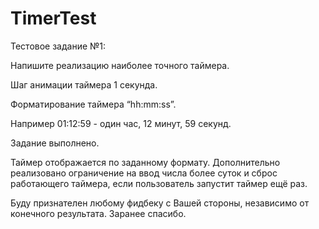# TimerTest

Тестовое задание №1:

Напишите реализацию наиболее точного таймера.

Шаг анимации таймера 1 секунда.

Форматирование таймера “hh:mm:ss”.

Например 01:12:59 - один час, 12 минут, 59 секунд.

Задание выполнено.

Таймер отображается по заданному формату.
Дополнительно реализовано ограничение на ввод числа более суток
и сброс работающего таймера, если пользователь запустит таймер ещё раз.

Буду признателен любому фидбеку с Вашей стороны,
независимо от конечного результата. Заранее спасибо.
